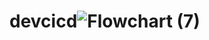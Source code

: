 # devcicd![Flowchart (7)](https://github.com/urolimevishnu/devcicd/assets/124776856/f5de3e25-838a-4b81-ac60-10fa544881b8)
